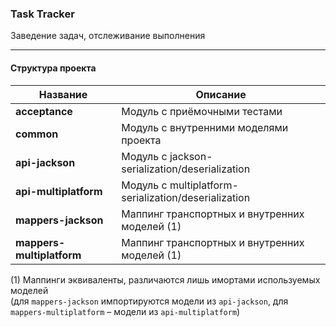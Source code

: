 ### Task Tracker

Заведение задач, отслеживание выполнения
 ____________________________________________________

#### Структура проекта

| Название                   | Описание                                             |
|----------------------------|------------------------------------------------------|
| **acceptance**             | Модуль с приёмочными тестами                         |
| **common**                 | Модуль с внутренними моделями проекта                |
| **api-jackson**            | Модуль с jackson-serialization/deserialization       |
| **api-multiplatform**      | Модуль с multiplatform-serialization/deserialization |
| **mappers-jackson**        | Маппинг транспортных и внутренних моделей (1)        |
| **mappers-multiplatform**  | Маппинг транспортных и внутренних моделей (1)        |



(1) Маппинги эквиваленты, различаются лишь имортами используемых моделей  
(для `mappers-jackson` импортируются модели из `api-jackson`, для `mappers-multiplatform` – модели из `api-multiplatform`)